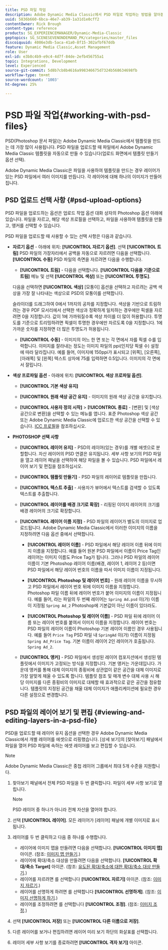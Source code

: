 ```yaml
---
title: PSD 파일 작업
description: Adobe Dynamic Media Classic에서 PSD 파일로 작업하는 방법을 알아봅니다.
uuid: 5836b660-6bca-46e7-ab39-1a31d1e0cff2
contentOwner: Rick Brough
content-type: reference
products: SG_EXPERIENCEMANAGER/Dynamic-Media-Classic
geptopics: SG_SCENESEVENONDEMAND_PK/categories/master_files
discoiquuid: 4086e3db-5aca-41a0-8f15-302afbf67ddb
feature: Dynamic Media Classic,Asset Management
role: User
exl-id: e3b8c4b9-e9c4-4d7f-84de-2efb456755a1
topic: Integrations, Development
level: Experienced
source-git-commit: 5d8b7cb8b4616a998346675d7324b568634698fb
workflow-type: tm+mt
source-wordcount: '1003'
ht-degree: 25%

---
```


# PSD 파일 작업{#working-with-psd-files}

<!--   USED TO BE AN OPTION UNDER COLOR PROFILE OPTIONS * **Convert To sRGB (default)** - Converts to sRGB (Standard Red Green Blue). sRGB is the recommended color space for displaying images on web pages. -->

PSD(Photoshop 문서 파일)는 Adobe Dynamic Media Classic에서 템플릿을 만드는 데 가장 많이 사용됩니다. PSD 파일을 업로드할 때 파일에서 Adobe Dynamic Media Classic 템플릿을 자동으로 만들 수 있습니다(업로드 화면에서 템플릿 만들기 옵션 선택).

Adobe Dynamic Media Classic은 파일을 사용하여 템플릿을 만드는 경우 레이어가 있는 PSD 파일에서 여러 이미지를 만듭니다. 각 레이어에 대해 하나의 이미지가 만들어집니다.

## PSD 업로드 선택 사항 {#psd-upload-options}

PSD 파일을 업로드하는 옵션은 업로드 작업 옵션 대화 상자의 Photoshop 옵션 아래에 있습니다. 파일을 자르고, 해당 색상 프로필을 선택하고, 파일을 사용하여 템플릿을 만들고, 앵커를 선택할 수 있습니다.

PSD 파일을 업로드할 때 사용할 수 있는 선택 사항은 다음과 같습니다.

* **자르기 옵션** - 아래에 위치: **[!UICONTROL 자르기 옵션]**. 선택 **[!UICONTROL 트림]** PSD 파일의 가장자리에서 공백을 자동으로 자르려면 다음을 선택합니다. **[!UICONTROL 수동]** PSD 파일의 측면을 자르려면 다음을 수행합니다.

   * **[!UICONTROL 트림]** - 다음을 선택합니다. **[!UICONTROL 다음을 기준으로 트림]** 메뉴 및 선택 **[!UICONTROL 색상]** 또는 **[!UICONTROL 투명도]**.

  다음을 선택하면 **[!UICONTROL 색상]** [모퉁이] 옵션을 선택하고 자르려는 공백 색상을 가장 잘 나타내는 색상으로 PSD의 모퉁이를 선택합니다.

  슬라이더를 드래그하여 0에서 1까지의 공차를 지정합니다. 색상을 기반으로 트림하려는 경우 PDF 모서리에서 선택한 색상과 정확하게 일치하는 경우에만 픽셀을 자르려면 0을 지정합니다. 값이 1에 가까워질수록 색상 차이를 더 많이 허용합니다. 투명도를 기준으로 트리밍하려면 픽셀이 투명한 경우에만 자르도록 0을 지정합니다. 1에 가까운 숫자를 지정하면 더 많은 투명도가 허용됩니다.

   * **[!UICONTROL 수동]** - 이미지의 어느 한 면 또는 각 면에서 자를 픽셀 수를 입력합니다. 이미지를 잘라내는 정도는 이미지 파일의 ppi(인치당 픽셀 수) 설정에 따라 달라집니다. 예를 들어, 이미지에 150ppi가 표시되고 [위쪽], [오른쪽], [아래쪽] 및 [왼쪽] 텍스트 상자에 75를 입력하면 0.5입니다. 이미지의 각 면에서 잘립니다.

* **색상 프로파일 옵션** - 아래에 위치: **[!UICONTROL 색상 프로파일 옵션]**.

   * **[!UICONTROL 기본 색상 유지]**

   * **[!UICONTROL 원래 색상 공간 유지]** - 이미지의 원래 색상 공간을 유지합니다.

   * **[!UICONTROL 사용자 정의 시작]** > **[!UICONTROL 종료]** - [변환] 및 [색상 공간으로 변환]을 선택할 수 있는 메뉴를 엽니다. 표준 Photoshop 색상 공간 또는 Adobe Dynamic Media Classic에 업로드한 색상 공간을 선택할 수 있습니다. [ICC 프로필](/help/using/icc-profiles.md)을 참조하십시오.

* **PHOTOSHOP 선택 사항**

   * **[!UICONTROL 레이어 유지]** - PSD의 레이어(있는 경우)를 개별 에셋으로 분할합니다. 자산 레이어의 PSD 연결은 유지됩니다. 세부 사항 보기의 PSD 파일을 열고 레이어 패널을 선택하여 해당 파일을 볼 수 있습니다. PSD 파일에서 레이어 보기 및 편집을 참조하십시오.

   * **[!UICONTROL 템플릿 만들기]** - PSD 파일의 레이어로 템플릿을 만듭니다.

   * **[!UICONTROL 텍스트 추출]** - 사용자가 뷰어에서 텍스트를 검색할 수 있도록 텍스트를 추출합니다.

   * **[!UICONTROL 레이어를 배경 크기로 확장]** - 리핑된 이미지 레이어의 크기를 배경 레이어의 크기로 확장합니다.

   * **[!UICONTROL 레이어 이름 지정]** - PSD 파일의 레이어가 별도의 이미지로 업로드됩니다. Adobe Dynamic Media Classic에서 이러한 이미지의 이름을 지정하려면 다음 옵션 중에서 선택합니다.

      * **[!UICONTROL 레이어 이름]** - PSD 파일에서 해당 레이어 이름 뒤에 이미지 이름을 지정합니다. 예를 들어 원본 PSD 파일에서 이름이 Price Tag인 레이어는 이미지 이름도 Price Tag가 됩니다. 그러나 PSD 파일의 레이어 이름이 기본 Photoshop 레이어 이름(배경, 레이어 1, 레이어 2 등)이면 PSD 파일에서 해당 레이어 번호의 이름을 따서 이미지 이름이 지정됩니다. <!-- not their default layer names -->

      * **[!UICONTROL Photoshop 및 레이어 번호]** - 원래 레이어 이름을 무시하고 PSD 파일에서 레이어 번호 뒤에 이미지 이름을 지정합니다. Photoshop 파일 이름 뒤에 레이어 번호가 붙어 이미지의 이름이 지정됩니다. 예를 들어, 라는 파일의 두 번째 레이어는 `Spring Ad.psd` 이(가) 이름이 지정됨 `Spring Ad_2` Photoshop에 기본값이 아닌 이름이 있더라도.

      * **[!UICONTROL Photoshop 및 레이어 이름]** - PSD 파일 뒤에 레이어 이름 또는 레이어 번호를 붙여서 이미지 이름을 지정합니다. 레이어 번호는 PSD 파일의 레이어 이름이 Photoshop 기본 레이어 이름인 경우 사용됩니다. 예를 들어 `Price Tag` PSD 파일 내 `SpringAd` 이(가) 이름이 지정됨 `Spring Ad_Price Tag`. 기본 이름이 레이어 2인 레이어가 호출됩니다. `Spring Ad_2`.

   * **[!UICONTROL 앵커]** - PSD 파일에서 생성된 레이어 컴포지션에서 생성된 템플릿에서 이미지가 고정되는 방식을 지정합니다. 기본 앵커는 가운데입니다. 가운데 앵커를 통해 대체 이미지의 종횡비에 상관없이 같은 공간을 대체 이미지로 가장 알맞게 채울 수 있도록 합니다. 템플릿 참조 및 매개 변수 대체 사용 시 해당 이미지를 다른 종횡비의 이미지로 대체할 때 효과적으로 같은 공간을 점유합니다. 템플릿의 지정된 공간을 채울 대체 이미지가 애플리케이션에 필요한 경우 다른 설정으로 변경합니다.

## PSD 파일의 레이어 보기 및 편집 {#viewing-and-editing-layers-in-a-psd-file}

PSD을 업로드할 때 레이어 유지 옵션을 선택한 경우 Adobe Dynamic Media Classic에서 개별 레이어를 에셋으로 리핑했습니다. [상세 보기]의 [찾아보기] 패널에서 파일을 열어 PSD 파일에 속하는 에셋 레이어를 보고 편집할 수 있습니다.

>[!NOTE]
>
>Adobe Dynamic Media Classic은 중첩 레이어 그룹에서 최대 5개 수준을 지원합니다.

1. 찾아보기 패널에서 전체 PSD 파일을 두 번 클릭합니다. 파일이 세부 사항 보기로 열립니다.

   >[!NOTE]
   >
   >PSD 레이어 중 하나가 아니라 전체 자산을 열어야 합니다.

1. 선택 **[!UICONTROL 레이어]**. 모든 레이어가 [레이어] 패널에 개별 이미지로 표시됩니다.
1. 레이어를 두 번 클릭하고 다음 중 하나를 수행합니다.

   * 레이어에 이미지 맵을 만들려면 다음을 선택합니다. **[!UICONTROL 이미지 맵]** 아이콘. (참조: [이미지 맵 만들기](creating-image-maps.md#creating_image_maps).)
   * 레이어에 확대/축소 대상을 만들려면 다음을 선택합니다. **[!UICONTROL 확대/축소 Target]** 아이콘. (참조: [유도된 확대/축소에 대한 확대/축소 대상 만들기](creating-zoom-targets-guided-zoom.md#creating_zoom_targets_for_guided_zoom).)
   * 레이어를 자르려면 를 선택합니다 **[!UICONTROL 자르기]** 아이콘. (참조: [이미지 자르기](cropping-image.md#cropping_an_image).)
   * 레이어를 선명하게 하려면 를 선택합니다 **[!UICONTROL 선명하게]**. (참조: [이미지 선명하게 하기](sharpening-image.md#sharpening_an_image).)
   * 레이어를 조정하려면 를 선택합니다 **[!UICONTROL 조정]**. (참조: [이미지 조정](adjusting-image.md#adjusting_an_image).)

1. 선택 **[!UICONTROL 저장]** 또는 **[!UICONTROL 다른 이름으로 저장]**.
1. 다른 레이어를 보거나 편집하려면 레이어 미리 보기 하단의 화살표를 선택합니다.
1. 레이어 세부 사항 보기를 종료하려면 **[!UICONTROL 격자 보기]** 아이콘.
